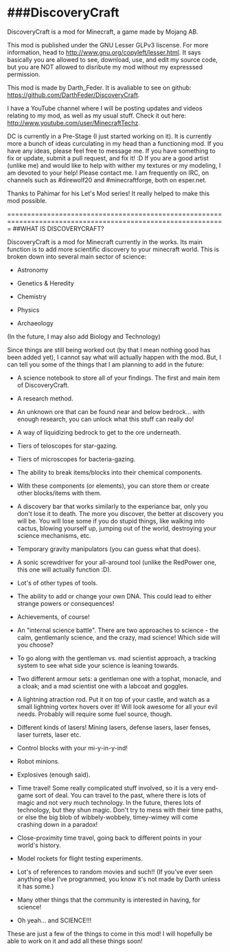 ###DiscoveryCraft
==============

DiscoveryCraft is a mod for Minecraft, a game made by Mojang AB.


This mod is published under the GNU Lesser GLPv3 liscense. For more information, head to http://www.gnu.org/copyleft/lesser.html.
It says basically you are allowed to see, download, use, and edit my source code, but you are NOT allowed to disribute my mod without my expresssed permission.

This mod is made by Darth_Feder. It is avaliable to see on github: https://github.com/DarthFeder/DiscoveryCraft.

I have a YouTube channel where I will be posting updates and videos relating to my mod, as well as my usual stuff.
Check it out here: http://www.youtube.com/user/MinecraftTechz.

DC is currently in a Pre-Stage (I just started working on it). It is currently more a bunch of ideas curculating in my head than a functioning mod.
If you have any ideas, please feel free to message me. If you have something to fix or update, submit a pull request, and fix it! :D
If you are a good artist (unlike me) and would like to help with wither my textures or my modeling, I am devoted to your help! Please contact me.
I am frequently on IRC, on channels such as #direwolf20 and #minecraftforge, both on esper.net.

Thanks to Pahimar for his Let's Mod series! It really helped to make this mod possible.

=============================================================================================================
##WHAT IS DISCOVERYCRAFT?

DiscoveryCraft is a mod for Minecraft currently in the works. Its main function is to add more scientific discovery
to your minecraft world. This is broken down into several main sector of science:

- Astronomy

- Genetics & Heredity

- Chemistry

- Physics

- Archaeology

(In the future, I may also add Biology and Technology)


Since things are still being worked out (by that I mean nothing good has been added yet), I cannot say what will actually happen with the mod. But, I can tell you some of the things that I am planning to add in the future:

- A science notebook to store all of your findings. The first and main item of DiscoveryCraft.

- A research method.

- An unknown ore that can be found near and below bedrock... with enough research, you can unlock what this stuff can really do!

- A way of liquidizing bedrock to get to the ore underneath.

- Tiers of teloscopes for star-gazing.

- Tiers of microscopes for bacteria-gazing.

- The ability to break items/blocks into their chemical components.

- With these components (or elements), you can store them or create other blocks/items with them.

- A discovery bar that works similarly to the experiance bar, only you don't lose it to death. The more you discover, the better at discovery you will be. You will lose some if you do stupid things, like walking into cactus, blowing yourself up, jumping out of the world, destroying your science mechanisms, etc.
  
- Temporary gravity manipulators (you can guess what that does).

- A sonic screwdriver for your all-around tool (unlike the RedPower one, this one will actually function :D).

- Lot's of other types of tools.

- The ability to add or change your own DNA. This could lead to either strange powers or consequences!

- Achievements, of course!

- An "internal science battle". There are two approaches to science - the calm, gentlemanly science, and the crazy, mad science! Which side will you choose?

- To go along with the gentleman vs. mad scientist approach, a tracking system to see what side your science is leaning towards.

- Two different armour sets: a gentleman one with a tophat, monacle, and a cloak; and a mad scientist one with a labcoat and goggles.

- A lightning atraction rod. Put it on top of your castle, and watch as a small lightning vortex hovers over it! Will look awesome for all your evil needs. Probably will require some fuel source, though.

- Different kinds of lasers! Mining lasers, defense lasers, laser fenses, laser turrets, laser etc.

- Control blocks with your mi-y-in-y-ind!

- Robot minions.

- Explosives (enough said).

- Time travel! Some really complicated stuff involved, so it is a very end-game sort of deal. You can travel to the past, where there is lots of magic and not very much technology. In the future, theres lots of technology, but they shun magic. Don't try to mess with their time paths, or else the big blob of wibbely-wobbely, timey-wimey will come crashing down in a paradox!

- Close-proximity time travel, going back to different points in your world's history.

- Model rockets for flight testing experiments.

- Lot's of references to random movies and such!! (If you've ever seen anything else I've programmed, you know it's not made by Darth unless it has some.)

- Many other things that the community is interested in having, for science!

- Oh yeah... and SCIENCE!!!

These are just a few of the things to come in this mod! I will hopefully be able to work on it and add all these things soon!
